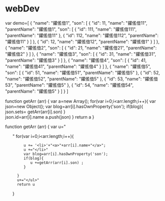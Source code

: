 # webDev
var demo=[
    {
      "name": "鑺傜偣1",
      "son": [
        {
          "id": 11,
          "name": "鑺傜偣11",
          "parentName": "鑺傜偣1",
          "son": [
            {
              "id": 111,
              "name": "鑺傜偣111",
              "parentName": "鑺傜偣11"
            },
            {
              "id": 112,
              "name": "鑺傜偣112",
              "parentName": "鑺傜偣11"
            }
          ]
        },
        {
          "id": 12,
          "name": "鑺傜偣12",
          "parentName": "鑺傜偣1"
        }
      ]
    },
    {
      "name": "鑺傜偣2",
      "son": [
        {
          "id": 21,
          "name": "鑺傜偣21",
          "parentName": "鑺傜偣2"
        }
      ]
    },
    {
      "name": "鑺傜偣3",
      "son": [
        {
          "id": 31,
          "name": "鑺傜偣31",
          "parentName": "鑺傜偣3"
        }
      ]
    },
    {
      "name": "鑺傜偣4",
      "son": [
        {
          "id": 41,
          "name": "鑺傜偣41",
          "parentName": "鑺傜偣4"
        }
      ]
    },
    {
      "name": "鑺傜偣5",
      "son": [
        {
          "id": 51,
          "name": "鑺傜偣51",
          "parentName": "鑺傜偣5"
        },
        {
          "id": 52,
          "name": "鑺傜偣52",
          "parentName": "鑺傜偣5"
        },
        {
          "id": 53,
          "name": "鑺傜偣53",
          "parentName": "鑺傜偣5"
        },
        {
          "id": 54,
          "name": "鑺傜偣54",
          "parentName": "鑺傜偣5"
        }
      ]
    }
  ]
  


 
 function getArr (arr) {
    var  a=new Array();
      for(var i=0;i<arr.length;i++){
         var json=new Object();
         var blog=arr[i].hasOwnProperty('son');
         if(blog){
            json.sets= getArr(arr[i].son)
         }    
         json.id=arr[i].name 
         a.push(json)
      }
      return a
  }
  
  function getArr (arr) {
    var u="<ul>"
      for(var i=0;i<arr.length;i++){
       
        
         u += '<li>'+"<a>"+arr[i].name+"</a>";
         u +="</li>"
         var blog=arr[i].hasOwnProperty('son');
         if(blog){
            u +=getArr(arr[i].son) ;
         }
         
      }
      u+="</ul>"
      return u
  }
